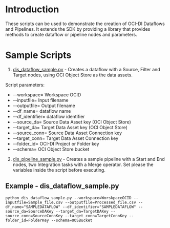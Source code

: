 # Introduction

These scripts can be used to demonstrate the creation of OCI-DI Dataflows and Pipelines. It extends the SDK by providing a library that provides methods to create dataflow or pipeline nodes and parameters.  

# Sample Scripts 

1. [dis_dataflow_sample.py](https://github.com/oracle-samples/oracle-dis-samples/blob/main/python-samples/create_dataflow_pipelines_with_parameters/dis_dataflow_sample.py) - Creates a dataflow with a Source, Filter and Target nodes, using OCI Object Store as the data assets.

Script parameters:
* --workspace= Workspace OCID
* --inputfile= Input filename
* --outputfile= Output filename
* --df_name= dataflow name
* --df_identifier= dataflow identifier
* --source_da= Source Data Asset key (OCI Object Store)
* --target_da= Target Data Asset key (OCI Object Store)
* --source_conn= Source Data Asset Connection key
* --target_conn= Target Data Asset Connection key
* --folder_id= OCI-DI Project or Folder key
*  --schema= OCI Object Store bucket

2. [dis_pipeline_sample.py](https://github.com/oracle-samples/oracle-dis-samples/blob/main/python-samples/create_dataflow_pipelines_with_parameters/dis_pipeline_sample.py) - Creates a sample pipeline with a Start and End nodes, two Integration tasks with a Merge operator. 
Set please the variables inside the script before executing.

## Example - dis_dataflow_sample.py

```python dis_dataflow_sample.py --workspace=WorskpaceOCID --inputfile=Sample_file.csv --outputfile=Processed_file.csv --df_name="SAMPLEDATAFLOW" --df_identifier="SAMPLEDATAFLOW" --source_da=SourceDAKey --target_da=TargetDAKey --source_conn=SourceConnKey --target_conn=TargetConnKey --folder_id=FolderKey --schema=OOSBucket```

